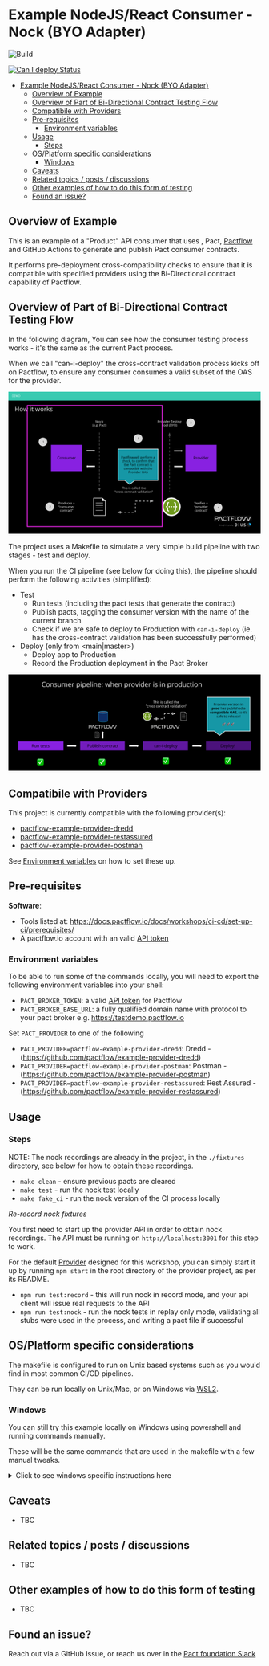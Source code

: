 # Example NodeJS/React Consumer - Nock (BYO Adapter)

<!-- Build Badge -->

![Build](https://github.com/pactflow/example-consumer-nock/workflows/Build/badge.svg)

<!-- Can I Deploy Badge -->

[![Can I deploy Status](https://testdemo.pactflow.io/pacticipants/pactflow-example-consumer-nock/branches/master/latest-version/can-i-deploy/to-environment/production/badge)](https://testdemo.pactflow.io/pacticipants/pactflow-example-consumer-nock/branches/master/latest-version/can-i-deploy/to-environment/production/badge)

- [Example NodeJS/React Consumer - Nock (BYO Adapter)](#example-nodejsreact-consumer---nock-byo-adapter)
  - [Overview of Example](#overview-of-example)
  - [Overview of Part of Bi-Directional Contract Testing Flow](#overview-of-part-of-bi-directional-contract-testing-flow)
  - [Compatibile with Providers](#compatibile-with-providers)
  - [Pre-requisites](#pre-requisites)
    - [Environment variables](#environment-variables)
  - [Usage](#usage)
    - [Steps](#steps)
  - [OS/Platform specific considerations](#osplatform-specific-considerations)
    - [Windows](#windows)
  - [Caveats](#caveats)
  - [Related topics / posts / discussions](#related-topics--posts--discussions)
  - [Other examples of how to do this form of testing](#other-examples-of-how-to-do-this-form-of-testing)
  - [Found an issue?](#found-an-issue)

## Overview of Example

<!-- Consumer Overview -->

This is an example of a <language> "Product" API consumer that uses <tool>, Pact, [Pactflow](https://pactflow.io) and GitHub Actions to generate and publish Pact consumer contracts.

It performs pre-deployment cross-compatibility checks to ensure that it is compatible with specified providers using the Bi-Directional contract capability of Pactflow.

## Overview of Part of Bi-Directional Contract Testing Flow

<!-- Consumer Overview -->

In the following diagram, You can see how the consumer testing process works - it's the same as the current Pact process.

When we call "can-i-deploy" the cross-contract validation process kicks off on Pactflow, to ensure any consumer consumes a valid subset of the OAS for the provider.

![Consumer Test](docs/consumer-scope.png "Consumer Test")

The project uses a Makefile to simulate a very simple build pipeline with two stages - test and deploy.

When you run the CI pipeline (see below for doing this), the pipeline should perform the following activities (simplified):

* Test
  * Run tests (including the pact tests that generate the contract)
  * Publish pacts, tagging the consumer version with the name of the current branch
  * Check if we are safe to deploy to Production with `can-i-deploy` (ie. has the cross-contract validation has been successfully performed)
* Deploy (only from <main|master>)
  * Deploy app to Production
  * Record the Production deployment in the Pact Broker

![Consumer Pipeline](docs./../docs/consumer-pipeline.png "Consumer Pipeline")

## Compatibile with Providers

This project is currently compatible with the following provider(s):

* [pactflow-example-provider-dredd](https://github.com/pactflow/example-provider-dredd)
* [pactflow-example-provider-restassured](https://github.com/pactflow/example-provider-restassured)
* [pactflow-example-provider-postman](https://github.com/pactflow/example-provider-postman)

See [Environment variables](#environment-variables) on how to set these up.
  

## Pre-requisites

**Software**:

- Tools listed at: https://docs.pactflow.io/docs/workshops/ci-cd/set-up-ci/prerequisites/
- A pactflow.io account with an valid [API token](https://docs.pactflow.io/docs/getting-started/#configuring-your-api-token)

### Environment variables

To be able to run some of the commands locally, you will need to export the following environment variables into your shell:

- `PACT_BROKER_TOKEN`: a valid [API token](https://docs.pactflow.io/docs/getting-started/#configuring-your-api-token) for Pactflow
- `PACT_BROKER_BASE_URL`: a fully qualified domain name with protocol to your pact broker e.g. https://testdemo.pactflow.io

Set `PACT_PROVIDER` to one of the following

- `PACT_PROVIDER=pactflow-example-provider-dredd`: Dredd - (https://github.com/pactflow/example-provider-dredd)
- `PACT_PROVIDER=pactflow-example-provider-postman`: Postman - (https://github.com/pactflow/example-provider-postman)
- `PACT_PROVIDER=pactflow-example-provider-restassured`:  Rest Assured - (https://github.com/pactflow/example-provider-restassured)


## Usage

### Steps

NOTE: The nock recordings are already in the project, in the `./fixtures` directory, see below for how to obtain these recordings.

* `make clean` - ensure previous pacts are cleared
* `make test` - run the nock test locally
* `make fake_ci` - run the nock version of the CI process locally

*Re-record nock fixtures*

You first need to start up the provider API in order to obtain nock recordings. The API must be running on `http://localhost:3001` for this step to work.

For the default [Provider](https://github.com/pactflow/example-provider-dredd) designed for this workshop, you can simply start it up by running `npm start` in the root directory of the provider project, as per its README.

* `npm run test:record` - this will run nock in record mode, and your api client will issue real requests to the API 
* `npm run test:nock` - run the nock tests in replay only mode, validating all stubs were used in the process, and writing a pact file if successful
  
## OS/Platform specific considerations

The makefile is configured to run on Unix based systems such as you would find in most common CI/CD pipelines. 

They can be run locally on Unix/Mac, or on Windows via [WSL2](https://docs.microsoft.com/en-us/windows/wsl/install). 

### Windows 

You can still try this example locally on Windows using powershell and running commands manually. 

These will be the same commands that are used in the makefile with a few manual tweaks.

<details>
  <summary>Click to see windows specific instructions here</summary>
  

1. Make sure you have set all of the environment variables, in powershell they can be set like so.

    ```
     $env:GIT_BRANCH="main"
    ```

  1. Publish the pact that was generated. The step uses the pact-cli docker image to publish the pact to your pactflow account.
  The path for `<path_to_project_root>` needs to be converted from Windows paths to UNIX ones as the Docker container is using UNIX. Either hard code this or set it as another environment variable.

      `C:\Users\Person\Documents\example-bi-directional-consumer-dotnet` 
      
      becomes
      
      `/c/Users/Candy/Documents/Pactflow/example-bi-directional-consumer-dotnet`

      $env:VARIABLE_NAME refers to the environment variables in windows.

      ```
      docker run --rm -v <path_to_project_root>:<path_to_project_root> -e PACT_BROKER_BASE_URL -e PACT_BROKER_TOKEN pactfoundation/pact-cli publish <path_to_pacts_folder> --consumer-app-version $env:GIT_COMMIT --tag $env:GIT_BRANCH

      ```

  4. Check can-i-deploy to see if your provider is compatible with your pact.

      ```
      docker run --rm -v <path_to_project_root>:<path_to_project_root> -e PACT_BROKER_BASE_URL -e PACT_BROKER_TOKEN pactfoundation/pact-cli  broker can-i-deploy --pacticipant pactflow-example-bi-directional-consumer-dotnet --version $env:GIT_COMMIT --to-environment production  --retry-while-unknown 0 --retry-interval 10
      ```

5. Have a look at what other commands are available in the Makefile. All of them can be ran locally from Powershell by changing the windows paths to UNIX and replacing the environment variable references. Any variable referenced as `${VARIABLE}` can be changed to `$env:VARIABLE` to reference environment variables in Powershell.


</details>

## Caveats

- TBC

## Related topics / posts / discussions

- TBC

## Other examples of how to do this form of testing

- TBC

## Found an issue?

Reach out via a GitHub Issue, or reach us over in the [Pact foundation Slack](pact.slack.io)